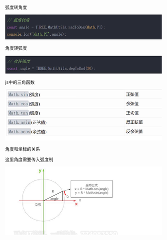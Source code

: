 弧度转角度

![image-20240413100039883](img/image-20240413100039883.png)

角度转弧度

![image-20240413100109928](img/image-20240413100109928.png)

js中的三角函数

![image-20240413100216577](img/image-20240413100216577.png)

角度和坐标的关系

这里角度需要传入弧度制

![image-20240413100306031](img/image-20240413100306031.png)
